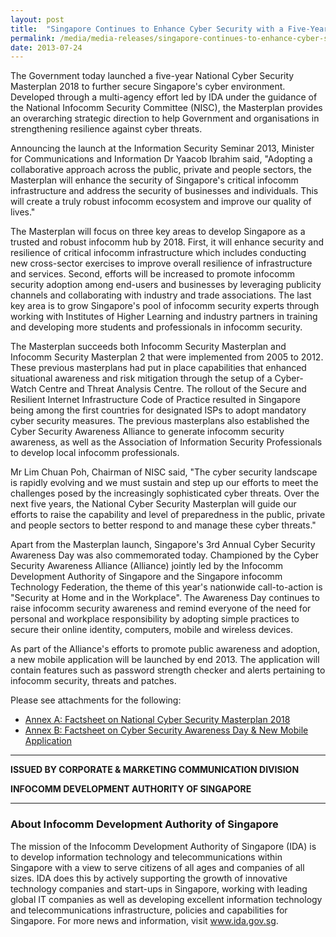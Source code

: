 ```yaml
---
layout: post
title:  "Singapore Continues to Enhance Cyber Security with a Five-Year National Cyber Security Masterplan 2018"
permalink: /media/media-releases/singapore-continues-to-enhance-cyber-security-with-a-five-year-national-cyber-security-masterplan-2018
date: 2013-07-24
---
```

The Government today launched a five-year National Cyber Security Masterplan 2018 to further secure Singapore's cyber environment. Developed through a multi-agency effort led by IDA under the guidance of the National Infocomm Security Committee (NISC), the Masterplan provides an overarching strategic direction to help Government and organisations in strengthening resilience against cyber threats.

Announcing the launch at the Information Security Seminar 2013, Minister for Communications and Information Dr Yaacob Ibrahim said, "Adopting a collaborative approach across the public, private and people sectors, the Masterplan will enhance the security of Singapore's critical infocomm infrastructure and address the security of businesses and individuals. This will create a truly robust infocomm ecosystem and improve our quality of lives."

The Masterplan will focus on three key areas to develop Singapore as a trusted and robust infocomm hub by 2018. First, it will enhance security and resilience of critical infocomm infrastructure which includes conducting new cross-sector exercises to improve overall resilience of infrastructure and services. Second, efforts will be increased to promote infocomm security adoption among end-users and businesses by leveraging publicity channels and collaborating with industry and trade associations. The last key area is to grow Singapore's pool of infocomm security experts through working with Institutes of Higher Learning and industry partners in training and developing more students and professionals in infocomm security.

The Masterplan succeeds both Infocomm Security Masterplan and Infocomm Security Masterplan 2 that were implemented from 2005 to 2012. These previous masterplans had put in place capabilities that enhanced situational awareness and risk mitigation through the setup of a Cyber-Watch Centre and Threat Analysis Centre. The rollout of the Secure and Resilient Internet Infrastructure Code of Practice resulted in Singapore being among the first countries for designated ISPs to adopt mandatory cyber security measures. The previous masterplans also established the Cyber Security Awareness Alliance to generate infocomm security awareness, as well as the Association of Information Security Professionals to develop local infocomm professionals.

Mr Lim Chuan Poh, Chairman of NISC said, "The cyber security landscape is rapidly evolving and we must sustain and step up our efforts to meet the challenges posed by the increasingly sophisticated cyber threats. Over the next five years, the National Cyber Security Masterplan will guide our efforts to raise the capability and level of preparedness in the public, private and people sectors to better respond to and manage these cyber threats."

Apart from the Masterplan launch, Singapore's 3rd Annual Cyber Security Awareness Day was also commemorated today. Championed by the Cyber Security Awareness Alliance (Alliance) jointly led by the Infocomm Development Authority of Singapore and the Singapore infocomm Technology Federation, the theme of this year's nationwide call-to-action is "Security at Home and in the Workplace". The Awareness Day continues to raise infocomm security awareness and remind everyone of the need for personal and workplace responsibility by adopting simple practices to secure their online identity, computers, mobile and wireless devices.

As part of the Alliance's efforts to promote public awareness and adoption, a new mobile application will be launched by end 2013. The application will contain features such as password strength checker and alerts pertaining to infocomm security, threats and patches.

Please see attachments for the following:
* [Annex A: Factsheet on National Cyber Security Masterplan 2018](/files/media/media-releases/2013/07/AnnexApdf.pdf)
* [Annex B: Factsheet on Cyber Security Awareness Day & New Mobile Application](/files/media/media-releases/2013/07/AnnexBpdf.pdf)

---

**ISSUED BY CORPORATE & MARKETING COMMUNICATION DIVISION**

**INFOCOMM DEVELOPMENT AUTHORITY OF SINGAPORE**

---

### **About Infocomm Development Authority of Singapore**
The mission of the Infocomm Development Authority of Singapore (IDA) is to develop information technology and telecommunications within Singapore with a view to serve citizens of all ages and companies of all sizes.  IDA does this by actively supporting the growth of innovative technology companies and start-ups in Singapore, working with leading global IT companies as well as developing excellent information technology and telecommunications infrastructure, policies and capabilities for Singapore.  For more news and information, visit www.ida.gov.sg.
